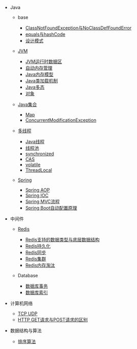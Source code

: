 - Java
  - base
    - [ClassNotFoundException与NoClassDefFoundError](java/base/ClassNotFoundException-vs-NoClassDefFoundError)
    - [equals与hashCode](java/base/equals-and-hashcode)
    - [设计模式](java/base/design-pattern)
  
  - [JVM](java/jvm/)
    - [JVM运行时数据区](java/jvm/jvm-runtime-data-area)
    - [自动内存管理](java/jvm/memory-management)
    - [Java内存模型](java/jvm/java-memory-model)
    - [Java类加载机制](java/jvm/classload)
    - [Java多态](java/jvm/polymorphism)
    - [对象](java/jvm/object)
  
  - [Java集合](java/collection/)
    - [Map](java/collection/map)
    - [ConcurrentModificationException](java/collection/concurrentmodificationexception)
  
  - [多线程](java/multithread/)
    - [Java线程](java/multithread/thread)
    - [线程池](java/multithread/threadpool)
    - [synchronized](java/multithread/synchronized)
    - [CAS](java/multithread/cas)
    - [volatile](java/multithread/volatile)
    - [ThreadLocal](java/multithread/threadlocal)
  
  - [Spring](java/spring/)
    - [Spring AOP](java/spring/aop)
    - [Spring IOC](java/spring/ioc)
    - [Spring MVC流程](java/spring/springmvc)
    - [Spring Boot自动配置原理](java/spring/spring-boot-autoconfiguration)

- 中间件
  - [Redis](middleware/redis/)
    - [Redis支持的数据类型与底层数据结构](middleware/redis/data-structure)
    - [Redis持久化](middleware/redis/persistence)
    - [Redis同步](middleware/redis/sync)
    - [Redis集群](middleware/redis/cluster)
    - [Redis内存淘汰](middleware/redis/memory)
  
  - Database
    - [数据库事务](middleware/database/transaction)
    - [数据库索引](middleware/database/index)

- 计算机网络
  - [TCP UDP](network/tcp-udp)
  - [HTTP GET请求与POST请求的区别](network/get-vs-post)

- 数据结构与算法
  - [排序算法](algorithm/sort)
